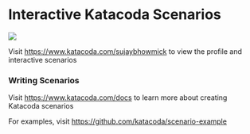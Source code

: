 # Interactive Katacoda Scenarios

[![](http://shields.katacoda.com/katacoda/sujaybhowmick/count.svg)](https://www.katacoda.com/sujaybhowmick "Get your profile on Katacoda.com")

Visit https://www.katacoda.com/sujaybhowmick to view the profile and interactive scenarios

### Writing Scenarios
Visit https://www.katacoda.com/docs to learn more about creating Katacoda scenarios

For examples, visit https://github.com/katacoda/scenario-example
